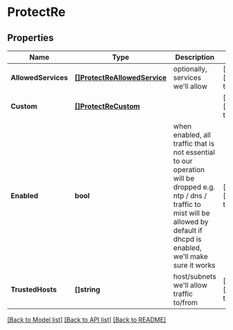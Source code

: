 # ProtectRe

## Properties
Name | Type | Description | Notes
------------ | ------------- | ------------- | -------------
**AllowedServices** | [**[]ProtectReAllowedService**](protect_re_allowed_service.md) | optionally, services we&#x27;ll allow | [optional] [default to null]
**Custom** | [**[]ProtectReCustom**](protect_re_custom.md) |  | [optional] [default to null]
**Enabled** | **bool** | when enabled, all traffic that is not essential to our operation will be dropped e.g. ntp / dns / traffic to mist will be allowed by default      if dhcpd is enabled, we&#x27;ll make sure it works | [optional] [default to false]
**TrustedHosts** | **[]string** | host/subnets we&#x27;ll allow traffic to/from | [optional] [default to null]

[[Back to Model list]](../README.md#documentation-for-models) [[Back to API list]](../README.md#documentation-for-api-endpoints) [[Back to README]](../README.md)

